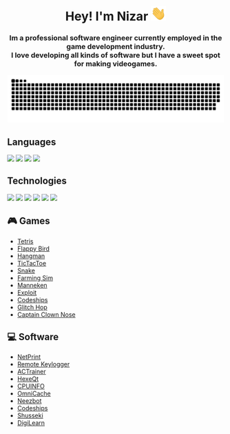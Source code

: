 <div align="center">
  <h1 align="center">Hey! I'm Nizar <img width="35" src="https://github.com/1999AZZAR/1999AZZAR/blob/main/resources/img/waving.gif"> </h1>
  <h3 align="center">Im a professional software engineer currently employed in the game development industry. </br> I love developing all kinds of software but I have a sweet spot for making videogames.</h3>
</div>

<div align="center">
  <a href="https://1999azzar.github.io/1999AZZAR/">
  <img  src="https://github.com/1999AZZAR/1999AZZAR/blob/main/resources/img/grid-snake.svg"
       alt="snake" /></a>
</div>

<div>
  <h2> Languages </h2>
  <img src="https://img.shields.io/badge/-C++-grey?logo=cplusplus&logoColor=white">
  <img src="https://img.shields.io/badge/-C%23-grey?logo=csharp&logoColor=white">
  <img src="https://img.shields.io/badge/-Python-grey?logo=python&logoColor=white">
  <img src="https://img.shields.io/badge/-Assembly-grey?ogoColor=white">
</div>

<div>
  <h2> Technologies </h2>
  <img src="https://img.shields.io/badge/-Unreal%20Engine-grey?logo=unreal-engine&logoColor=white">
  <img src="https://img.shields.io/badge/-Unity-grey?logo=unity">
  <img src="https://img.shields.io/badge/-Godot-grey?logo=godot-engine&logoColor=white">
  <img src="https://img.shields.io/badge/-Git-grey?logo=git&logoColor=white">
  <img src="https://img.shields.io/badge/-Perforce-grey?logo=csharp&logoColor=white">
  <img src="https://img.shields.io/badge/-Python-grey?logo=python&logoColor=white">
</div>

<div>
  <h2> 🎮 Games </h2>
  <ul>
    <li> <a href="https://github.com/Nizar1999/Yet-Another-Tetris-Clone"> Tetris </a> </li>
    <li> <a href="https://github.com/Nizar1999/Yet-Another-Flappy-Bird-Clone"> Flappy Bird </a> </li>
    <li> <a href="https://github.com/Nizar1999/Yet-Another-Hangman-Clone"> Hangman </a> </li>
    <li> <a href="https://github.com/Nizar1999/Unbeatable-TicTacToe"> TicTacToe </a> </li>
    <li> <a href="https://github.com/Nizar1999/Yet-Another-Snake-Clone"> Snake </a> </li>
    <li> <a href="https://github.com/Nizar1999/Farming-Sim"> Farming Sim </a> </li>
    <li> <a href="https://github.com/Nizar1999/Manneken"> Manneken </a> </li>
    <li> <a href="https://github.com/Nizar1999/Expl01t"> Exploit </a> </li>
    <li> <a href="https://github.com/Nizar1999/Codeships"> Codeships </a> </li>
    <li> <a href="https://github.com/Nizar1999/Glitch-Hop"> Glitch Hop </a> </li>
    <li> <a href="https://github.com/Nizar1999/Captain-Clown-Nose"> Captain Clown Nose </a> </li>
  </ul>
</div>

<div>
<h2> 💻 Software </h2>
   <ul>
    <li> <a href="https://github.com/Nizar1999/NetPrint"> NetPrint </a> </li>
    <li> <a href="https://github.com/Nizar1999/Remote-Keylogger"> Remote Keylogger </a> </li>
    <li> <a href="https://github.com/Nizar1999/ACTrainer"> ACTrainer </a> </li>
    <li> <a href="https://github.com/Nizar1999/HexeQt"> HexeQt </a> </li>
    <li> <a href="https://github.com/Nizar1999/CPUINFO"> CPUINFO </a> </li>
    <li> <a href="https://github.com/Nizar1999/OmniCache"> OmniCache </a> </li>
    <li> <a href="https://github.com/Nizar1999/Neezbot"> Neezbot </a> </li>
    <li> <a href="https://github.com/Nizar1999/Codeships"> Codeships </a> </li>
    <li> <a href="https://github.com/Nizar1999/Shusseki"> Shusseki </a> </li>
    <li> <a href="https://github.com/Nizar1999/DigiLearn"> DigiLearn </a> </li>
  </ul>
</div>
